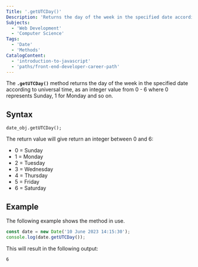 ```yaml
---
Title: '.getUTCDay()'
Description: 'Returns the day of the week in the specified date according to universal time.'
Subjects:
  - 'Web Development'
  - 'Computer Science'
Tags:
  - 'Date'
  - 'Methods'
CatalogContent:
  - 'introduction-to-javascript'
  - 'paths/front-end-developer-career-path'
---
```


The **`.getUTCDay()`** method returns the day of the week in the specified date according to universal time, as an integer value from 0 - 6 where 0 represents Sunday, 1 for Monday and so on.

## Syntax

```pseudo
date_obj.getUTCDay();
```

The return value will give return an integer between 0 and 6:

- 0 = Sunday
- 1 = Monday
- 2 = Tuesday
- 3 = Wednesday
- 4 = Thursday
- 5 = Friday
- 6 = Saturday

## Example

The following example shows the method in use.

```js
const date = new Date('10 June 2023 14:15:30');
console.log(date.getUTCDay());
```

This will result in the following output:

```shell
6
```
